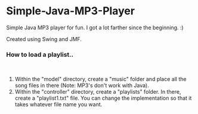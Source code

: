 # Simple-Java-MP3-Player
Simple Java MP3 player for fun. I got a lot farther since the beginning. :)</br>

Created using Swing and JMF. 

<h3>How to load a playlist..</h3></br>

1. Within the "model" directory, create a "music" folder and place all the song files in there (Note: MP3's don't work with Java).</br>
2. Within the "controller" directory, create a "playlists" folder. In there, create a "playlist1.txt" file. You can change the implementation so that it takes whatever file name you want.
